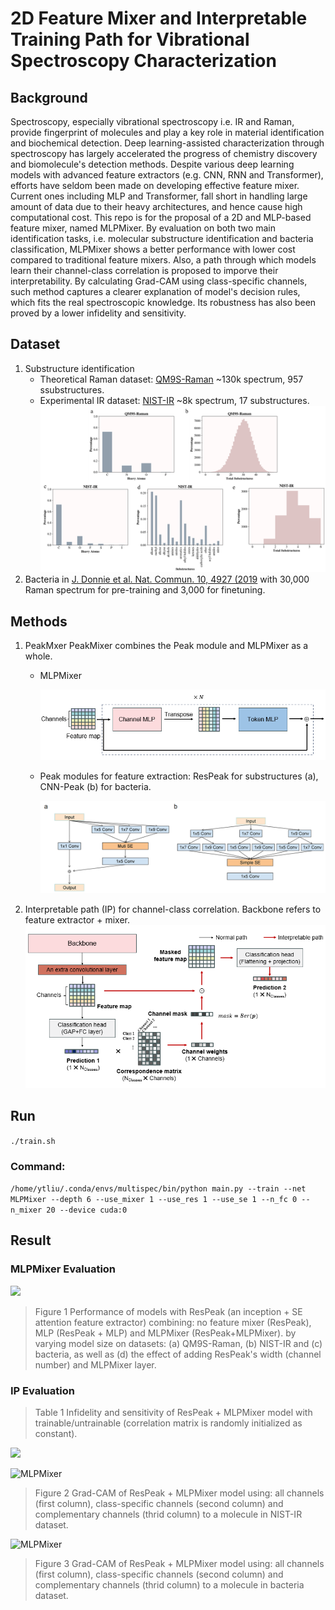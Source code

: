 # 2D Feature Mixer and Interpretable Training Path for Vibrational Spectroscopy Characterization
## Background
Spectroscopy, especially vibrational spectroscopy i.e. IR and Raman, provide fingerprint of molecules and play a key role in material identification and biochemical detection. Deep learning-assisted characterization through spectroscopy has largely accelerated the progress of chemistry discovery and biomolecule's detection methods. Despite various deep learning models with advanced feature extractors (e.g. CNN, RNN and Transformer), efforts have seldom been made on developing effective feature mixer. Current ones including MLP and Transformer, fall short in handling large amount of data due to their heavy architectures, and hence cause high computational cost. This repo is for the proposal of a 2D and MLP-based feature mixer, named MLPMixer. By evaluation on both two main identification tasks, i.e. molecular substructure identification and bacteria classification, MLPMixer shows a better performance with lower cost compared to traditional feature mixers. Also, a path through which models learn their channel-class correlation is proposed to imporve their interpretability. By calculating Grad-CAM using class-specific channels, such method captures a clearer explanation of model's decision rules, which fits the real spectroscopic knowledge. Its robustness has also been proved by a lower infidelity and sensitivity.

## Dataset
1. Substructure identification
    - Theoretical Raman dataset: [QM9S-Raman](https://figshare.com/articles/dataset/QM9S_dataset/24235333) ~130k spectrum, 957 ssubstructures.
    - Experimental IR dataset: [NIST-IR](https://webbook.nist.gov/chemistry/) ~8k spectrum, 17 substructures.
    ![](img/datasets.jpg "MLPMixer")
2. Bacteria in [J. Donnie et al. Nat. Commun. 10, 4927 (2019](https://www.nature.com/articles/s41467-019-12898-9#additional-information) with 30,000 Raman spectrum for pre-training and 3,000 for finetuning.

## Methods
1. PeakMxer
PeakMixer combines the Peak module and MLPMixer as a whole.
    - MLPMixer
      
      ![](img/mlpmixer.jpg "MLPMixer")
    - Peak modules for feature extraction: ResPeak for substructures (a), CNN-Peak (b) for bacteria.
      
      ![](img/peak.jpg "MLPMixer")

2. Interpretable path (IP) for channel-class correlation. Backbone refers to feature extractor + mixer.
  ![](img/ip.png "Interpretable training path")
  
## Run
```./train.sh```    
### Command:
`/home/ytliu/.conda/envs/multispec/bin/python main.py --train --net MLPMixer --depth 6 --use_mixer 1 --use_res 1 --use_se 1 --n_fc 0 --n_mixer 20 --device cuda:0
`
## Result
### MLPMixer Evaluation
<img src="img/mixer.jpg" width="1000px">

   > Figure 1 Performance of models with ResPeak (an inception + SE attention feature extractor) combining: no feature mixer (ResPeak), MLP (ResPeak + MLP) and MLPMixer (ResPeak+MLPMixer). by varying model size on datasets: (a) QM9S-Raman, (b) NIST-IR and (c) bacteria, as well as (d) the effect of adding ResPeak's width (channel number) and MLPMixer layer.

### IP Evaluation
   > Table 1 Infidelity and sensitivity of ResPeak + MLPMixer model with trainable/untrainable (correlation matrix is randomly initialized as constant).
   
<img src="img/ip_eval.jpg" width="600px">
   
  ![](img/ip_subs.jpg "MLPMixer")
   > Figure 2 Grad-CAM of ResPeak + MLPMixer model using: all channels (first column), class-specific channels (second column) and complementary channels (thrid column) to a molecule in NIST-IR dataset.

  ![](img/ip_bac.jpg "MLPMixer")
   > Figure 3 Grad-CAM of ResPeak + MLPMixer model using: all channels (first column), class-specific channels (second column) and complementary channels (thrid column) to a molecule in bacteria dataset.
